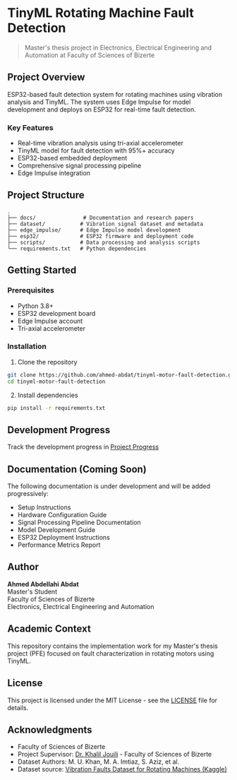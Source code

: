 # TinyML Rotating Machine Fault Detection

> Master's thesis project in Electronics, Electrical Engineering and Automation at Faculty of Sciences of Bizerte

## Project Overview

ESP32-based fault detection system for rotating machines using vibration analysis and TinyML. The system uses Edge Impulse for model development and deploys on ESP32 for real-time fault detection.

### Key Features

- Real-time vibration analysis using tri-axial accelerometer
- TinyML model for fault detection with 95%+ accuracy
- ESP32-based embedded deployment
- Comprehensive signal processing pipeline
- Edge Impulse integration

## Project Structure

```
.
├── docs/               # Documentation and research papers
├── dataset/           # Vibration signal dataset and metadata
├── edge_impulse/      # Edge Impulse model development
├── esp32/             # ESP32 firmware and deployment code
├── scripts/           # Data processing and analysis scripts
└── requirements.txt   # Python dependencies
```

## Getting Started

### Prerequisites

- Python 3.8+
- ESP32 development board
- Edge Impulse account
- Tri-axial accelerometer

### Installation

1. Clone the repository

```bash
git clone https://github.com/ahmed-abdat/tinyml-motor-fault-detection.git
cd tinyml-motor-fault-detection
```

2. Install dependencies

```bash
pip install -r requirements.txt
```

## Development Progress

Track the development progress in [Project Progress](docs/project/progress.md)

## Documentation (Coming Soon)

The following documentation is under development and will be added progressively:

- Setup Instructions
- Hardware Configuration Guide
- Signal Processing Pipeline Documentation
- Model Development Guide
- ESP32 Deployment Instructions
- Performance Metrics Report

## Author

**Ahmed Abdellahi Abdat**  
Master's Student  
Faculty of Sciences of Bizerte  
Electronics, Electrical Engineering and Automation

## Academic Context

This repository contains the implementation work for my Master's thesis project (PFE) focused on fault characterization in rotating motors using TinyML.

## License

This project is licensed under the MIT License - see the [LICENSE](LICENSE) file for details.

## Acknowledgments

- Faculty of Sciences of Bizerte
- Project Supervisor: [Dr. Khalil Jouili](https://www.researchgate.net/profile/Khalil-Jouili) - Faculty of Sciences of Bizerte
- Dataset Authors: M. U. Khan, M. A. Imtiaz, S. Aziz, et al.
- Dataset source: [Vibration Faults Dataset for Rotating Machines (Kaggle)](https://www.kaggle.com/datasets/sumairaziz/vibration-faults-dataset-for-rotating-machines)
